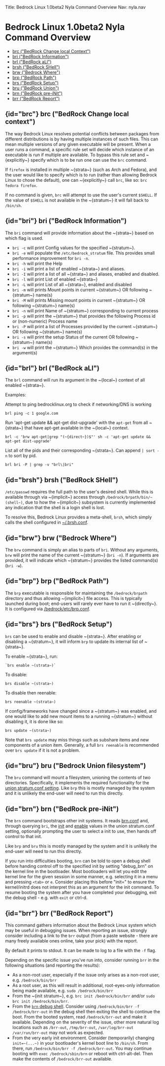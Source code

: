 Title: Bedrock Linux 1.0beta2 Nyla Command Overview
Nav: nyla.nav

Bedrock Linux 1.0beta2 Nyla Command Overview
============================================


- [brc ("BedRock Change local Context")](#brc)
- [bri ("BedRock Information")](#bri)
- [brl ("BedRock aLl")](#brl)
- [brsh ("BedRock SHell")](#brsh)
- [brw ("Bedrock Where")](#brw)
- [brp ("BedRock Path")](#brp)
- [brs ("BedRock Setup")](#brs)
- [bru ("BedRock Union")](#bru)
- [brn ("BedRock pre-iNit")](#brn)
- [brr ("BedRock Report")](#brr)

## {id="brc"} brc ("BedRock Change local context")

The way Bedrock Linux resolves potential conflicts between packages from
different distributions is by having multiple instances of such files.  This
can mean multiple versions of any given executable will be present.  When a
user runs a command, a specific rule set will decide which instance of an
executable is run if multiple are available.  To bypass this rule set and
~{explicitly~} specify which is to be run one can use the `brc` command.

If `firefox` is installed in multiple ~{strata~} (such as Arch and Fedora),
and the user would like to specify which is to run (rather than allowing
Bedrock Linux to chose the default), one can ~{explicitly~} call `brc`, like so:
`brc fedora firefox`.

If no command is given, `brc` will attempt to use the user's current `$SHELL`.
If the value of `$SHELL` is not available in the ~{stratum~} it will fall back to
`/bin/sh`.

## {id="bri"} bri ("BedRock Information")

The `bri` command will provide information about the ~{strata~} based on which
flag is used.
- `bri -c` will print Config values for the specified ~{stratum~}.
- `bri -e` will populate the `/etc/bedrock_stratum` file.  This provides small
  performance improvement for `bri -n`.
- `bri -h` will print the Help
- `bri -i` will print a list of enabled ~{strata~} and aliases.
- `bri -I` will print a list of all ~{strata~} and aliases, enabled and disabled.
- `bri -l` will print List of enabled ~{strata~}
- `bri -L` will print List of all ~{strata~}, enabled and disabled
- `bri -m` will prints Mount points in current ~{stratum~} OR following ~{stratum~} name(s)
- `bri -M` will prints Missing mount points in current ~{stratum~} OR following ~{stratum~} name(s)
- `bri -n` will print Name of ~{stratum~} corresponding to current process
- `bri -p` will print the ~{stratum~} that provides the following Process id or (non-numeric) Process name
- `bri -P` will print a list of Processes provided by the current ~{stratum~} OR following ~{stratum~} name(s)
- `bri -s` will print the setup Status of the current OR following ~{stratum~} name(s)
- `bri -w` will print the ~{stratum~} Which provides the command(s) in the argument(s)

## {id="brl"} brl ("BedRock aLl")

The `brl` command will run its argument in the ~{local~} context of all enabled
~{strata~}.

Examples:

Attempt to ping bedrocklinux.org to check if networking/DNS is working

`brl ping -c 1 google.com`

Run 'apt-get update && apt-get dist-upgrade' with the `apt-get` from all
~{strata~} that have apt-get available in the ~{local~} context.

`brl -c 'brw apt-get|grep "(~{direct~})$"' sh -c 'apt-get update && apt-get dist-upgrade'`

List all of the pids and their corresponding ~{strata~}.  Can append `| sort -n` to sort by pid.

`brl bri -P | grep -v "brl\|bri"`

## {id="brsh"} brsh ("BedRock SHell")

`/etc/passwd` requires the full path to the user's desired shell.  While this
is available through via ~{implicit~} access through
`/bedrock/brpath/bin/~(shell~)`, due to how the ~{implicit~} subsystem is
currently implemented any indication that the shell is a login shell is lost.

To resolve this, Bedrock Linux provides a meta-shell, `brsh`, which simply
calls the shell configured in [~/.brsh.conf](configure.html#.brsh.conf).

## {id="brw"} brw ("Bedrock Where")

The `brw` command is simply an alias to parts of `bri`.  Without any arguments,
`brw` will print the name of the current ~{stratum~} (`bri -n`).  If arguments are
provided, it will indicate which ~{stratum~} provides the listed command(s) (`bri
-w`).

## {id="brp"} brp ("BedRock Path")

The `brp` executable is responsible for maintaining the `/bedrock/brpath`
directory and thus allowing ~{implicit~} file access.  This is typically
launched during boot; end-users will rarely ever have to run it ~{directly~}.  It
is configured via [/bedrock/etc/brp.conf](configure.html#brp.conf).

## {id="brs"} brs ("BedRock Setup")

`brs` can be used to enable and disable ~{strata~}.  After enabling or
disabling a ~{stratum~}, it will inform `brp` to update its internal list of
~{strata~}.

To enable ~{strata~}, run:

    `brs enable ~(strata~)`

To disable:

    brs disable ~(strata~)

To disable then reenable:

    brs reenable ~(strata~)

If config/frameworks have changed since a ~{stratum~} was enabled, and one
would like to add new mount items to a running ~{stratum~} without disabling
it, it is done like so:

    brs update ~(strata~)

Note that `brs update` may miss things such as subshare items and new
components of a union item.  Generally, a full `brs reenable` is recommended
over `brs update` if it is not a problem.

## {id="bru"} bru ("Bedrock Union filesystem")

The `bru` command will mount a filesystem, unioning the contents of two
directories.  Specifically, it implements the required functionality for the
[union stratum.conf setting](configure.html#stratum.conf-union). Like `brp` this
is mostly managed by the system and it is unlikely the end-user will need to
run this directly.

## {id="brn"} brn ("BedRock pre-iNit")

The `brn` command bootstraps other init systems.  It reads
[brn.conf](configure.html#brn.conf) and, through querying `bri`, the
[init](configure.html#stratum.conf-init) and
[enable](configure.html#stratum.conf-enable) values in the union stratum.conf
setting, optionally prompting the user to select a init to use, then hands off
control to that init.

Like `brp` and `bru` this is mostly managed by the system and it is unlikely
the end-user will need to run this directly.

If you run into difficulties booting, `brn` can be told to open a debug shell
before handing control off to the specified init by setting "debug_brn" on the
kernel line in the bootloader.  Most bootloaders will let you edit the kernel
line for the given session in some manner, e.g. selecting it in a menu and
pressing `<tab>` or `e`.  Consider placing this before "init=" to ensure the
kernel/initrd does not interpret this as an argument for the init command.  To
resume booting the system after you have completed your debugging, exit the
debug shell - e.g. with `exit` or ctrl-d.

## {id="brr"} brr ("BedRock Report")

This command gathers information about the Bedrock Linux system which may be
useful in debugging issues.  When reporting an issue, strongly consider
including a link to the `brr` output (from a paste website - there are many
freely available ones online, take your pick) with the report.

By default it prints to stdout.  It can be made to log to a file with the `-f`
flag.

Depending on the specific issue you've run into, consider running `brr` in the
following situations (and reporting the results):

- As a non-root user, especially if the issue only arises as a non-root user,
  e.g. `/bedrock/bin/brr`
- As a root user, as this will result in additional, root-eyes-only information
  being made available, e.g. `sudo /bedrock/bin/brr`
- From the ~{init stratum~}, e.g. `brc init /bedrock/bin/brr` and/or `sudo brc
  init /bedrock/bin/brr`.
- From the [`brn` debug shell](#brn).  Consider using `/bedrock/bin/brr -f
  /bedrock/brr-out` in the debug shell then exiting the shell to continue the
  boot.  From the booted system, read `/bedrock/brr-out` and make it available.
  Depending on the severity of the issue, other more natural log locations such
  as `/brr-out`, `/tmp/brr-out`, `/var/log/brr-out` `/var/run/brr-out` may not
  work as expected.
- From the very early init environment.  Consider (temporarily) changing
  `init=~(...~)` in your bootloader's kernel boot line to `/bin/sh`.  From
  there, run `/bedrock/bin/brr -f /bedrock/brr-out`.  You may continue booting
  with `exec /bedrock/sbin/brn` or reboot with ctrl-alt-del.  Then make the
  contents of `/bedrock/brr-out` available.
